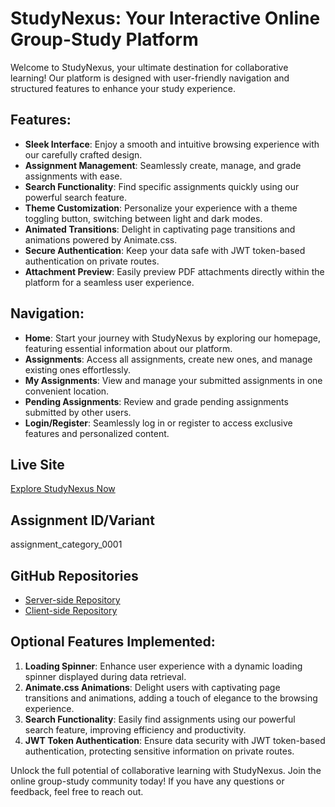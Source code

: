 # StudyNexus: Your Interactive Online Group-Study Platform

Welcome to StudyNexus, your ultimate destination for collaborative learning! Our platform is designed with user-friendly navigation and structured features to enhance your study experience.

## Features:
- **Sleek Interface**: Enjoy a smooth and intuitive browsing experience with our carefully crafted design.
- **Assignment Management**: Seamlessly create, manage, and grade assignments with ease.
- **Search Functionality**: Find specific assignments quickly using our powerful search feature.
- **Theme Customization**: Personalize your experience with a theme toggling button, switching between light and dark modes.
- **Animated Transitions**: Delight in captivating page transitions and animations powered by Animate.css.
- **Secure Authentication**: Keep your data safe with JWT token-based authentication on private routes.
- **Attachment Preview**: Easily preview PDF attachments directly within the platform for a seamless user experience.

## Navigation:
- **Home**: Start your journey with StudyNexus by exploring our homepage, featuring essential information about our platform.
- **Assignments**: Access all assignments, create new ones, and manage existing ones effortlessly.
- **My Assignments**: View and manage your submitted assignments in one convenient location.
- **Pending Assignments**: Review and grade pending assignments submitted by other users.
- **Login/Register**: Seamlessly log in or register to access exclusive features and personalized content.

## Live Site
[Explore StudyNexus Now](https://studynex.netlify.app/)

## Assignment ID/Variant
assignment_category_0001

## GitHub Repositories
- [Server-side Repository](https://github.com/Porgramming-Hero-web-course/b9a11-server-side-Istiak-A-Tashrif)
- [Client-side Repository](https://github.com/Porgramming-Hero-web-course/b9a11-client-side-Istiak-A-Tashrif)

## Optional Features Implemented:
1. **Loading Spinner**: Enhance user experience with a dynamic loading spinner displayed during data retrieval.
2. **Animate.css Animations**: Delight users with captivating page transitions and animations, adding a touch of elegance to the browsing experience.
3. **Search Functionality**: Easily find assignments using our powerful search feature, improving efficiency and productivity.
4. **JWT Token Authentication**: Ensure data security with JWT token-based authentication, protecting sensitive information on private routes.

Unlock the full potential of collaborative learning with StudyNexus. Join the online group-study community today! If you have any questions or feedback, feel free to reach out.
